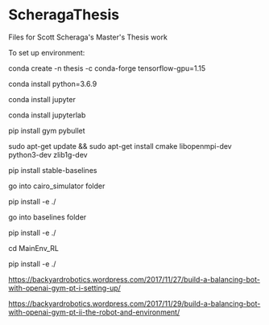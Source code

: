 # ScheragaThesis

Files for Scott Scheraga's Master's Thesis work

To set up environment: 

conda create -n thesis -c conda-forge tensorflow-gpu=1.15


conda install python=3.6.9

conda install jupyter

conda install jupyterlab

pip install gym  pybullet



sudo apt-get update && sudo apt-get install cmake libopenmpi-dev python3-dev zlib1g-dev

pip install stable-baselines

go into cairo_simulator folder

pip install -e ./


go into baselines folder

pip install -e ./

cd MainEnv_RL

pip install -e ./





https://backyardrobotics.wordpress.com/2017/11/27/build-a-balancing-bot-with-openai-gym-pt-i-setting-up/

https://backyardrobotics.wordpress.com/2017/11/29/build-a-balancing-bot-with-openai-gym-pt-ii-the-robot-and-environment/
